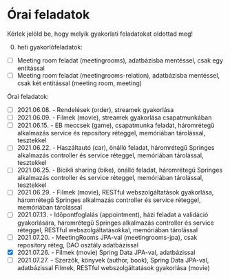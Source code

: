 # Órai feladatok

Kérlek jelöld be, hogy melyik gyakorlati feladatokat oldottad meg!

0. heti gyakorlófeladatok:

* [ ] Meeting room feladat (meetingrooms), adatbázisba mentéssel, csak egy entitással
* [ ] Meeting room feladat (meetingrooms-relation), adatbázisba mentéssel, csak két entitással (meeting room, meeting)

Órai feladatok:

* [ ] 2021.06.08. - Rendelések (order), streamek gyakorlása
* [ ] 2021.06.09. - Filmek (movie), streamek gyakorlása csapatmunkában
* [ ] 2021.06.15. - EB meccsek (game), csapatmunka feladat, háromrétegű alkalmazás service és repository réteggel, memóriában tárolással, tesztekkel
* [ ] 2021.06.22. - Haszáltautó (car), önálló feladat, háromrétegű Springes alkalmazás controller és service réteggel, memóriában tárolással, tesztekkel
* [ ] 2021.06.25. - Bicikli sharing (bike), önálló feladat, háromrétegű Springes alkalmazás controller és service réteggel, memóriában tárolással, tesztekkel
* [ ] 2021.06.29. - Filmek (movie), RESTful webszolgáltatások gyakorlása, háromrétegű Springes alkalmazás controller és service réteggel, memóriában tárolással
* [ ] 2021.07.13. - Időpontfoglalás (appointment), házi feladat a validáció gyakorlására, háromrétegű Springes alkalmazás controller és service réteggel, RESTful webszolgáltatásokkal, memóriában tárolással
* [ ] 2021.07.20. - MeetingRooms JPA-val (meetingrooms-jpa), csak repository réteg, DAO osztály adatbázissal
* [x] 2021.07.26. - Filmek (movie) Spring Data JPA-val, adatbázissal
* [ ] 2021.07.27. - Szerzők, könyvek (author, book), Spring Data JPA-val, adatbázissal Filmek, RESTful webszolgáltatások gyakorlása (movie)